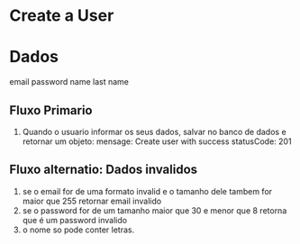 # Create a User

# Dados
email
password
name
last name

## Fluxo Primario
1. Quando o usuario informar os seus dados, salvar no banco de dados e retornar um objeto: mensage: Create user with success statusCode: 201 

## Fluxo alternatio: Dados invalidos
1. se o email for de uma formato invalid e o tamanho dele tambem for maior que 255 retornar email invalido
2. se o password for de um tamanho maior que 30 e menor que 8 retorna que é um password invalido
3. o nome so pode conter letras.